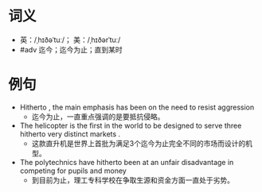 # 词义
- 英：/ˌhɪðəˈtuː/； 美：/ˌhɪðərˈtuː/
- #adv 迄今；迄今为止；直到某时
# 例句
- Hitherto , the main emphasis has been on the need to resist aggression
	- 迄今为止，一直重点强调的是要抵抗侵略。
- The helicopter is the first in the world to be designed to serve three hitherto very distinct markets .
	- 这款直升机是世界上首批为满足3个迄今为止完全不同的市场而设计的机型。
- The polytechnics have hitherto been at an unfair disadvantage in competing for pupils and money
	- 到目前为止，理工专科学校在争取生源和资金方面一直处于劣势。
